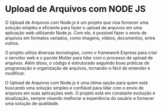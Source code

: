 ﻿# Upload de Arquivos com NODE JS

O Upload de Arquivos com Node.js é um projeto que visa fornecer uma solução simples e eficiente para fazer o upload de arquivos em uma aplicação web utilizando Node.js. Com ele, é possível fazer o envio de arquivos em formatos variados, como imagens, vídeos, documentos, entre outros.

O projeto utiliza diversas tecnologias, como o framework Express para criar o servidor web e o pacote Multer para lidar com o processo de upload de arquivos. Além disso, o código é estruturado seguindo boas práticas de programação e organização de arquivos, tornando-o fácil de entender e modificar.

O Upload de Arquivos com Node.js é uma ótima opção para quem está buscando uma solução simples e confiável para lidar com o envio de arquivos em suas aplicações web. O projeto está em constante evolução e atualização, sempre visando melhorar a experiência do usuário e fornecer uma solução de qualidade.
